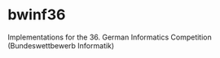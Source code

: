 # bwinf36
Implementations for the 36. German Informatics Competition (Bundeswettbewerb Informatik) 
